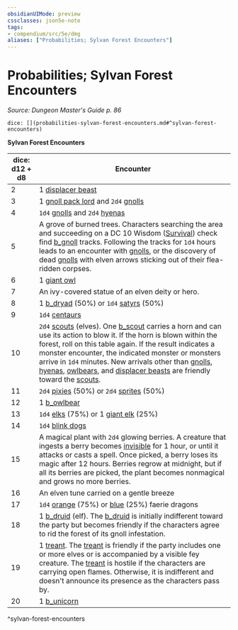 ```yaml
---
obsidianUIMode: preview
cssclasses: json5e-note
tags:
- compendium/src/5e/dmg
aliases: ["Probabilities; Sylvan Forest Encounters"]
---
```

# Probabilities; Sylvan Forest Encounters
*Source: Dungeon Master's Guide p. 86* 

`dice: [](probabilities-sylvan-forest-encounters.md#^sylvan-forest-encounters)`

**Sylvan Forest Encounters**

| dice: d12 + d8 | Encounter |
|----------------|-----------|
| 2 | 1 [displacer beast](b_displacer-beast.md) |
| 3 | 1 [gnoll pack lord](b_gnoll-pack-lord.md) and `2d4` [gnolls](b_gnoll.md) |
| 4 | `1d4` [gnolls](b_gnoll.md) and `2d4` [hyenas](b_hyena.md) |
| 5 | A grove of burned trees. Characters searching the area and succeeding on a DC 10 Wisdom ([Survival](_skills.md#Survival)) check find [b_gnoll](b_gnoll.md) tracks. Following the tracks for `1d4` hours leads to an encounter with [gnolls](b_gnoll.md), or the discovery of dead [gnolls](b_gnoll.md) with elven arrows sticking out of their flea-ridden corpses. |
| 6 | 1 [giant owl](b_giant-owl.md) |
| 7 | An ivy-covered statue of an elven deity or hero. |
| 8 | 1 [b_dryad](b_dryad.md) (50%) or `1d4` [satyrs](b_satyr.md) (50%) |
| 9 | `1d4` [centaurs](b_centaur.md) |
| 10 | `2d4` [scouts](b_scout.md) (elves). One [b_scout](b_scout.md) carries a horn and can use its action to blow it. If the horn is blown within the forest, roll on this table again. If the result indicates a monster encounter, the indicated monster or monsters arrive in `1d4` minutes. New arrivals other than [gnolls](b_gnoll.md), [hyenas](b_hyena.md), [owlbears](b_owlbear.md), and [displacer beasts](b_displacer-beast.md) are friendly toward the [scouts](b_scout.md). |
| 11 | `2d4` [pixies](b_pixie.md) (50%) or `2d4` [sprites](b_sprite.md) (50%) |
| 12 | 1 [b_owlbear](b_owlbear.md) |
| 13 | `1d4` [elks](b_elk.md) (75%) or 1 [giant elk](b_giant-elk.md) (25%) |
| 14 | `1d4` [blink dogs](b_blink-dog.md) |
| 15 | A magical plant with `2d4` glowing berries. A creature that ingests a berry becomes [invisible](_conditions.md#invisible) for 1 hour, or until it attacks or casts a spell. Once picked, a berry loses its magic after 12 hours. Berries regrow at midnight, but if all its berries are picked, the plant becomes nonmagical and grows no more berries. |
| 16 | An elven tune carried on a gentle breeze |
| 17 | `1d4` [orange](b_faerie-dragon-orange.md) (75%) or [blue](b_faerie-dragon-blue.md) (25%) faerie dragons |
| 18 | 1 [b_druid](b_druid.md) (elf). The [b_druid](b_druid.md) is initially indifferent toward the party but becomes friendly if the characters agree to rid the forest of its gnoll infestation. |
| 19 | 1 [treant](compendium/bestiary/plant/treant.md). The [treant](compendium/bestiary/plant/treant.md) is friendly if the party includes one or more elves or is accompanied by a visible fey creature. The [treant](compendium/bestiary/plant/treant.md) is hostile if the characters are carrying open flames. Otherwise, it is indifferent and doesn't announce its presence as the characters pass by. |
| 20 | 1 [b_unicorn](2.%20GM%20Tools/5eTools%20Compendium%20&%20Rules/_compendium/bestiary/celestial/b_unicorn.md) |
^sylvan-forest-encounters